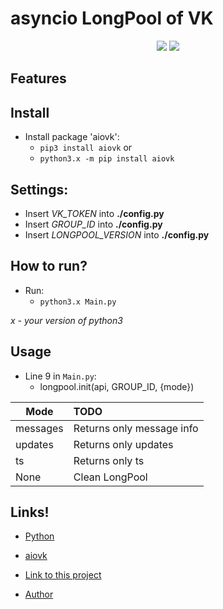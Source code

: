 # asyncio LongPool of VK

<p align="center">
    <img src="https://img.shields.io/github/license/lixa4-m/vk-LongPool-Python-asyncio?style=for-the-badge">
    <img src="https://img.shields.io/github/issues/lixa4-m/vk-LongPool-Python-asyncio?style=for-the-badge">
</p>

## Features



## Install 

- Install package 'aiovk':
	- `pip3 install aiovk`
	or
	- `python3.x -m pip install aiovk`

## Settings:

- Insert *VK_TOKEN* into **./config.py**
- Insert *GROUP_ID* into **./config.py**
- Insert *LONGPOOL_VERSION* into **./config.py**

## How to run?

- Run:
	- `python3.x Main.py`
	
*x - your version of python3*
## Usage

- Line 9 in `Main.py`:
    - longpool.init(api, GROUP_ID, {mode})
    
| Mode         | TODO               
| -------------|:------------------
| messages     | Returns only message info
| updates      | Returns only updates
| ts           | Returns only ts        
| None         | Clean LongPool 
    
## Links!

- [Python](python.org)

- [aiovk](https://github.com/Fahreeve/aiovk)

- [Link to this project](https://github.com/lixa4-m/vk-LongPool-Python-asyncio)

- [Author](https://vk.com/id370926160)
